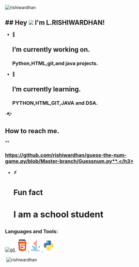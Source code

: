 <p align="left"> <img src="https://komarev.com/ghpvc/?username=rishiwardhan&label=Profile%20views&color=0e75b6&style=flat" alt="rishiwardhan" /> </p>
     <h2 aling="left">## Hey <img src="https://github.com/TheDudeThatCode/TheDudeThatCode/blob/master/Assets/Hi.gif" width="29px"> I'm L.RISHIWARDHAN! </h2> 

- 🔭 <h2 aling="left">I’m currently working on.</h2> <h3 align="left">Python,HTML,git,and java projects.</h3>

- 🌱<h2 aling="left">I’m currently learning.</h2> **<h3 align="left"> PYTHON,HTML,GIT,JAVA and DSA.</h3>**

-📭 <h2 aling="left">How to reach me.</h2>  **<h3 align="left">https://github.com/rishiwardhan/guess-the-num-game.py/blob/Master-branch/Guessnum.py**.</h3>

- ⚡ <h2 aling="left"> Fun fact **<h3 align="left"> I am a school student</h3>**


<h3 align="left">Languages and Tools:</h3>
<p align="left"> <a href="https://git-scm.com/" target="_blank"> <img src="https://www.vectorlogo.zone/logos/git-scm/git-scm-icon.svg" alt="git" width="40" height="40"/> </a> <a href="https://www.w3.org/html/" target="_blank"> <img src="https://raw.githubusercontent.com/devicons/devicon/master/icons/html5/html5-original-wordmark.svg" alt="html5" width="40" height="40"/> </a> <a href="https://www.java.com" target="_blank"> <img src="https://raw.githubusercontent.com/devicons/devicon/master/icons/java/java-original.svg" alt="java" width="40" height="40"/> </a> <a href="https://www.python.org" target="_blank"> <img src="https://raw.githubusercontent.com/devicons/devicon/master/icons/python/python-original.svg" alt="python" width="40" height="40"/> </a> </p>

<p>&nbsp;<img align="center" src="https://github-readme-stats.vercel.app/api?username=rishiwardhan&show_icons=true&locale=en" alt="rishiwardhan" /></p>
